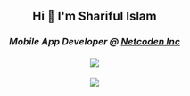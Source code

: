 
<h2 align="center">Hi 👋 I'm Shariful Islam</h2>

<h3><p align = "center"><em>Mobile App Developer @ <a href="https://netcoden.com/">Netcoden Inc</a><br>
<!-- <h3><p align = "center">Mobile App Developer | Flutter</h3> <br> -->
  <br>
<!-- ![Sharif's GitHub stats](https://github-readme-stats.vercel.app/api?username=whoissharif&show_icons=true&theme=react&count_private=true&hide=stars,prs,contribs)

[![Top Langs](https://github-readme-stats.vercel.app/api/top-langs/?username=whoissharif&theme=react&langs_count=8&layout=compact)](https://github.com/anuraghazra/github-readme-stats) -->
<div align="center" desplay="flex">
   <!-- ###  Contribution Stats -->
  <a href="https://github.com/whoissharif">
    <img align="center" src="https://github-readme-stats.vercel.app/api?username=whoissharif&show_icons=true&theme=react&count_private=true&include_all_commits=true&hide_border=true&&hide=stars,prs,contribs"/>
  </a>
<br>
  <br>
  <!-- ###  Language Stats -->
  <a href="https://github.com/whoissharif">

  <img align="center" src="https://github-readme-stats.vercel.app/api/top-langs/?username=whoissharif&theme=react&layout=compact&hide_border=true&langs_count=8&hide=html,css" />
  </a>
</div>

<!--
**whoissharif/whoissharif** is a ✨ _special_ ✨ repository because its `README.md` (this file) appears on your GitHub profile.

Here are some ideas to get you started:

- 🔭 I’m currently working on ...
- 🌱 I’m currently learning ...
- 👯 I’m looking to collaborate on ...
- 🤔 I’m looking for help with ...
- 💬 Ask me about ...
- 📫 How to reach me: ...
- 😄 Pronouns: ...
- ⚡ Fun fact: ...
-->
